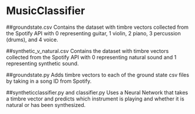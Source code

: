 # MusicClassifier

##groundstate.csv
Contains the dataset with timbre vectors collected from the Spotify API with 0 representing guitar, 1 violin, 2 piano, 3 percussion (drums), and 4 voice.

##synthetic_v_natural.csv
Contains the dataset with timbre vectors collected from the Spotify API with 0 representing natural sound and 1 representing synthetic sound.

##groundstate.py
Adds timbre vectors to each of the ground state csv files by taking in a song ID from Spotify.

##syntheticclassifier.py and classifier.py
Uses a Neural Network that takes a timbre vector and predicts which instrument is playing and whether it is natural or has been synthesized. 

